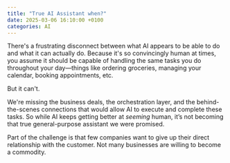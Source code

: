 ```yaml
---
title: "True AI Assistant when?"
date: 2025-03-06 16:10:00 +0100
categories: AI
---
```


There's a frustrating disconnect between what AI appears to be able to do and what it can actually do. Because it's so convincingly human at times, you assume it should be capable of handling the same tasks you do throughout your day—things like ordering groceries, managing your calendar, booking appointments, etc.

But it can't.

We're missing the business deals, the orchestration layer, and the behind-the-scenes connections that would allow AI to execute and complete these tasks. So while AI keeps getting better at _seeming_ human, it’s not becoming that true general-purpose assistant we were promised.

Part of the challenge is that few companies want to give up their direct relationship with the customer. Not many businesses are willing to become a commodity.
